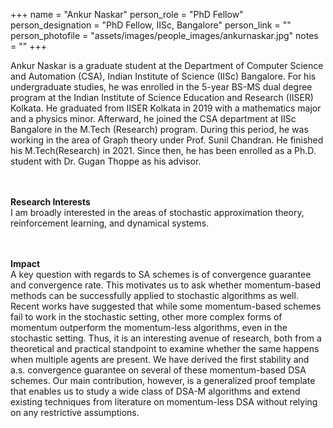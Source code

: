 +++
name = "Ankur Naskar"
person_role = "PhD Fellow"
person_designation = "PhD Fellow, IISc, Bangalore"
person_link = ""
person_photofile = "assets/images/people_images/ankurnaskar.jpg"
notes = ""
+++

Ankur Naskar is a graduate student at the Department of Computer Science and Automation (CSA), Indian Institute of Science (IISc) Bangalore. For his undergraduate studies, he was enrolled in the 5-year BS-MS dual degree program at the Indian Institute of Science Education and Research (IISER) Kolkata. He graduated from IISER Kolkata in 2019 with a mathematics major and a physics minor. Afterward, he joined the CSA department at IISc Bangalore in the M.Tech (Research) program. During this period, he was working in the area of Graph theory under Prof. Sunil Chandran. He finished his M.Tech(Research) in 2021. Since then, he has been enrolled as a Ph.D. student with Dr. Gugan Thoppe as his advisor. 

<br><br><b>Research Interests</b>
<br>
I am broadly interested in the areas of stochastic approximation theory, reinforcement learning, and dynamical systems.

<br><br><b>Impact</b><br> A key question with regards to SA schemes is of convergence guarantee and convergence rate. This motivates us to ask whether momentum-based methods can be successfully applied to stochastic algorithms as well. Recent works have suggested that while some momentum-based schemes fail to work in the stochastic setting, other more complex forms of momentum outperform the momentum-less algorithms, even in the stochastic setting. Thus, it is an interesting avenue of research, both from a theoretical and practical standpoint to examine whether the same happens when multiple agents are present. We have derived the first stability and a.s. convergence guarantee on several of these momentum-based DSA schemes. Our main contribution, however, is a generalized proof template that enables us to study a wide class of DSA-M algorithms and extend existing techniques from literature on momentum-less DSA without relying on any restrictive assumptions.

